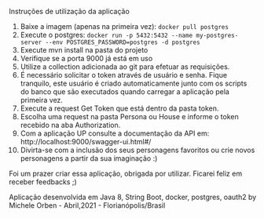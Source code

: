 

Instruções de utilização da aplicação

1.  Baixe a imagem (apenas na primeira vez): `docker pull postgres`
2.  Execute o postgres: `docker run -p 5432:5432 --name my-postgres-server --env POSTGRES_PASSWORD=postgres -d postgres`
3.  Execute mvn install na pasta do projeto
4.  Verifique se a porta 9000 já está em uso
5.  Utilize a collection adicionada ao git para efetuar as requisições.
6.  É necessário solicitar o token através de usuário e senha. Fique tranquilo, este usuário é criado automaticamente junto com os scripts do banco que são executados quando carregar a aplicação pela primeira vez.
7.  Execute a request Get Token que está dentro da pasta token.
8.  Escolha uma request na pasta Persona ou House e informe o token recebido na aba Authorization.
9.  Com a aplicação UP consulte a documentação da API em: http://localhost:9000/swagger-ui.html#/
10. Divirta-se com a inclusão dos seus personagens favoritos ou crie novos personagens a partir da sua imaginação :)

Foi um prazer criar essa aplicação, obrigada por utilizar. Ficarei feliz em receber feedbacks ;)



Aplicação desenvolvida em Java 8, String Boot, docker, postgres, oauth2 by Michele Orben - Abril,2021 - Florianópolis/Brasil

